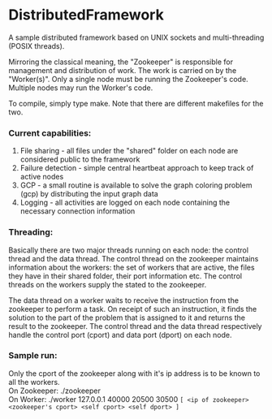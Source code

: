 # DistributedFramework
A sample distributed framework based on UNIX sockets and multi-threading (POSIX threads).

Mirroring the classical meaning, the "Zookeeper" is responsible for management and distribution of work.
The work is carried on by the "Worker(s)". Only a single node must be running the Zookeeper's code. Multiple
nodes may run the Worker's code.

To compile, simply type make. Note that there are different makefiles for the two.

### Current capabilities:
1) File sharing - all files under the "shared" folder on each node are considered public to the framework  
2) Failure detection - simple central heartbeat approach to keep track of active nodes  
3) GCP - a small routine is available to solve the graph coloring problem (gcp) by distributing the input graph data  
4) Logging - all activities are logged on each node containing the necessary connection information  

### Threading:
Basically there are two major threads running on each node: the control thread and the data thread. The control thread on the zookeeper maintains information about the workers: the set of workers that are active, the files they have in their shared folder, their port information etc. The control threads on the workers supply the stated to the zookeeper.  

The data thread on a worker waits to receive the instruction from the zookeeper to perform a task. On receipt of such an
instruction, it finds the solution to the part of the problem that is assigned to it and returns the result to the zookeeper.
The control thread and the data thread respectively handle the control port (cport) and data port (dport) on each node.  

### Sample run:
Only the cport of the zookeeper along with it's ip address is to be known to all the workers.  
On Zookeeper:  ./zookeeper  
On Worker: ./worker 127.0.0.1 40000 20500 30500   `[ <ip of zookeeper> <zookeeper's cport> <self cport> <self dport> ]`
	

